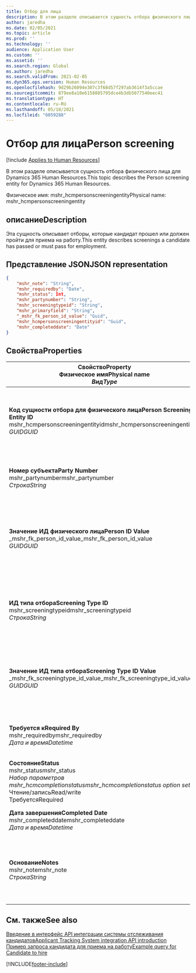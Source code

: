 ```yaml
---
title: Отбор для лица
description: В этом разделе описывается сущность отбора физического лица для Dynamics 365 Human Resources.
author: jaredha
ms.date: 02/05/2021
ms.topic: article
ms.prod: ''
ms.technology: ''
audience: Application User
ms.custom: ''
ms.assetid: ''
ms.search.region: Global
ms.author: jaredha
ms.search.validFrom: 2021-02-05
ms.dyn365.ops.version: Human Resources
ms.openlocfilehash: 9d29b26094e307c3f68d57f297ab3614f3a5ccae
ms.sourcegitcommit: 879ee8a10e6158885795dce4b3db5077540eec41
ms.translationtype: HT
ms.contentlocale: ru-RU
ms.lasthandoff: 05/18/2021
ms.locfileid: "6059288"
---
```

# <a name="person-screening"></a><span data-ttu-id="436d5-103">Отбор для лица</span><span class="sxs-lookup"><span data-stu-id="436d5-103">Person screening</span></span>

[!include [Applies to Human Resources](../includes/applies-to-hr.md)]

<span data-ttu-id="436d5-104">В этом разделе описывается сущность отбора физического лица для Dynamics 365 Human Resources.</span><span class="sxs-lookup"><span data-stu-id="436d5-104">This topic describes the Person screening entity for Dynamics 365 Human Resources.</span></span>

<span data-ttu-id="436d5-105">Физическое имя: mshr_hcmpersonscreeningentity</span><span class="sxs-lookup"><span data-stu-id="436d5-105">Physical name: mshr_hcmpersonscreeningentity</span></span>

## <a name="description"></a><span data-ttu-id="436d5-106">описание</span><span class="sxs-lookup"><span data-stu-id="436d5-106">Description</span></span>

<span data-ttu-id="436d5-107">Эта сущность описывает отборы, которые кандидат прошел или должен пройти для приема на работу.</span><span class="sxs-lookup"><span data-stu-id="436d5-107">This entity describes screenings a candidate has passed or must pass for employment.</span></span>

## <a name="json-representation"></a><span data-ttu-id="436d5-108">Представление JSON</span><span class="sxs-lookup"><span data-stu-id="436d5-108">JSON representation</span></span>

```json
{
    "mshr_note": "String",
    "mshr_requiredby": "Date",
    "mshr_status": Int,
    "mshr_partynumber": "String",
    "mshr_screeningtypeid": "String",
    "mshr_primaryfield": "String",
    "_mshr_fk_person_id_value": "Guid",
    "mshr_hcmpersonscreeningentityid": "Guid",
    "mshr_completeddate": "Date"
}
```

## <a name="properties"></a><span data-ttu-id="436d5-109">Свойства</span><span class="sxs-lookup"><span data-stu-id="436d5-109">Properties</span></span>

| <span data-ttu-id="436d5-110">Свойство</span><span class="sxs-lookup"><span data-stu-id="436d5-110">Property</span></span><br><span data-ttu-id="436d5-111">**Физическое имя**</span><span class="sxs-lookup"><span data-stu-id="436d5-111">**Physical name**</span></span><br><span data-ttu-id="436d5-112">**_Вид_**</span><span class="sxs-lookup"><span data-stu-id="436d5-112">**_Type_**</span></span> | <span data-ttu-id="436d5-113">Использование</span><span class="sxs-lookup"><span data-stu-id="436d5-113">Use</span></span> | <span data-ttu-id="436d5-114">описание</span><span class="sxs-lookup"><span data-stu-id="436d5-114">Description</span></span> |
| --- | --- | --- |
| <span data-ttu-id="436d5-115">**Код сущности отбора для физического лица**</span><span class="sxs-lookup"><span data-stu-id="436d5-115">**Person Screening Entity ID**</span></span><br><span data-ttu-id="436d5-116">mshr_hcmpersonscreeningentityid</span><span class="sxs-lookup"><span data-stu-id="436d5-116">mshr_hcmpersonscreeningentityid</span></span><br><span data-ttu-id="436d5-117">*GUID*</span><span class="sxs-lookup"><span data-stu-id="436d5-117">*GUID*</span></span> | <span data-ttu-id="436d5-118">Только для чтения</span><span class="sxs-lookup"><span data-stu-id="436d5-118">Read-only</span></span><br><span data-ttu-id="436d5-119">Требуется</span><span class="sxs-lookup"><span data-stu-id="436d5-119">Required</span></span><br><span data-ttu-id="436d5-120">Создано системой</span><span class="sxs-lookup"><span data-stu-id="436d5-120">System-generated</span></span> | <span data-ttu-id="436d5-121">Уникальный первичный идентификатор записи отбора физического лица.</span><span class="sxs-lookup"><span data-stu-id="436d5-121">Unique primary identifier for the person screening record.</span></span> |
| <span data-ttu-id="436d5-122">**Номер субъекта**</span><span class="sxs-lookup"><span data-stu-id="436d5-122">**Party Number**</span></span><br><span data-ttu-id="436d5-123">mshr_partynumber</span><span class="sxs-lookup"><span data-stu-id="436d5-123">mshr_partynumber</span></span><br><span data-ttu-id="436d5-124">*Строка*</span><span class="sxs-lookup"><span data-stu-id="436d5-124">*String*</span></span> | <span data-ttu-id="436d5-125">Чтение/запись</span><span class="sxs-lookup"><span data-stu-id="436d5-125">Read/write</span></span><br><span data-ttu-id="436d5-126">Требуется</span><span class="sxs-lookup"><span data-stu-id="436d5-126">Required</span></span> | <span data-ttu-id="436d5-127">Номер субъекта (лица), связанный с кандидатом.</span><span class="sxs-lookup"><span data-stu-id="436d5-127">The party (person) number associated with the candidate.</span></span> |
| <span data-ttu-id="436d5-128">**Значение ИД физического лица**</span><span class="sxs-lookup"><span data-stu-id="436d5-128">**Person ID Value**</span></span><br><span data-ttu-id="436d5-129">_mshr_fk_person_id_value</span><span class="sxs-lookup"><span data-stu-id="436d5-129">_mshr_fk_person_id_value</span></span><br><span data-ttu-id="436d5-130">*GUID*</span><span class="sxs-lookup"><span data-stu-id="436d5-130">*GUID*</span></span> | <span data-ttu-id="436d5-131">Только для чтения</span><span class="sxs-lookup"><span data-stu-id="436d5-131">Read-only</span></span><br><span data-ttu-id="436d5-132">Требуется</span><span class="sxs-lookup"><span data-stu-id="436d5-132">Required</span></span><br><span data-ttu-id="436d5-133">Внешний ключ: mshr_dirpersonentityid сущности mshr_dirpersonentity</span><span class="sxs-lookup"><span data-stu-id="436d5-133">Foreign key: mshr_dirpersonentityid of mshr_dirpersonentity</span></span> | <span data-ttu-id="436d5-134">Созданный системой уникальный идентификатор записи сущности субъекта (физического лица).</span><span class="sxs-lookup"><span data-stu-id="436d5-134">The system-generated identifier of the party (person) entity record.</span></span> |
| <span data-ttu-id="436d5-135">**ИД типа отбора**</span><span class="sxs-lookup"><span data-stu-id="436d5-135">**Screening Type ID**</span></span><br><span data-ttu-id="436d5-136">mshr_screeningtypeid</span><span class="sxs-lookup"><span data-stu-id="436d5-136">mshr_screeningtypeid</span></span><br><span data-ttu-id="436d5-137">*Строка*</span><span class="sxs-lookup"><span data-stu-id="436d5-137">*String*</span></span> | <span data-ttu-id="436d5-138">Чтение/запись</span><span class="sxs-lookup"><span data-stu-id="436d5-138">Read/write</span></span><br><span data-ttu-id="436d5-139">Требуется</span><span class="sxs-lookup"><span data-stu-id="436d5-139">Required</span></span><br><span data-ttu-id="436d5-140">Внешний ключ: ScreeningType</span><span class="sxs-lookup"><span data-stu-id="436d5-140">Foreign key: ScreeningType</span></span> | <span data-ttu-id="436d5-141">Идентификатор типа отбора, определенный в модуле Human Resources.</span><span class="sxs-lookup"><span data-stu-id="436d5-141">The identifier of the screening type defined in Human Resources.</span></span> |
| <span data-ttu-id="436d5-142">**Значение ИД типа отбора**</span><span class="sxs-lookup"><span data-stu-id="436d5-142">**Screening Type ID Value**</span></span><br><span data-ttu-id="436d5-143">_mshr_fk_screeningtype_id_value</span><span class="sxs-lookup"><span data-stu-id="436d5-143">_mshr_fk_screeningtype_id_value</span></span><br><span data-ttu-id="436d5-144">*GUID*</span><span class="sxs-lookup"><span data-stu-id="436d5-144">*GUID*</span></span> | <span data-ttu-id="436d5-145">Только для чтения</span><span class="sxs-lookup"><span data-stu-id="436d5-145">Read-only</span></span><br><span data-ttu-id="436d5-146">Требуется</span><span class="sxs-lookup"><span data-stu-id="436d5-146">Required</span></span><br><span data-ttu-id="436d5-147">Внешний ключ: mshr_hcmscreeningtypeentityid сущности mshr_hcmscreeningtypeentity</span><span class="sxs-lookup"><span data-stu-id="436d5-147">Foreign key: mshr_hcmscreeningtypeentityid of mshr_hcmscreeningtypeentity</span></span> | <span data-ttu-id="436d5-148">Созданный системой идентификатор для записи типа отбора в связанной сущности.</span><span class="sxs-lookup"><span data-stu-id="436d5-148">System-generated identifier for the screening type record in the associated entity.</span></span> |
| <span data-ttu-id="436d5-149">**Требуется к**</span><span class="sxs-lookup"><span data-stu-id="436d5-149">**Required By**</span></span><br><span data-ttu-id="436d5-150">mshr_requiredby</span><span class="sxs-lookup"><span data-stu-id="436d5-150">mshr_requiredby</span></span><br><span data-ttu-id="436d5-151">*Дата и время*</span><span class="sxs-lookup"><span data-stu-id="436d5-151">*Datetime*</span></span> | <span data-ttu-id="436d5-152">Чтение/запись</span><span class="sxs-lookup"><span data-stu-id="436d5-152">Read/write</span></span><br><span data-ttu-id="436d5-153">Необязательный</span><span class="sxs-lookup"><span data-stu-id="436d5-153">Optional</span></span> | <span data-ttu-id="436d5-154">Дата, к которой требуется завершить отбор.</span><span class="sxs-lookup"><span data-stu-id="436d5-154">The date by which the screening is required to be completed.</span></span> |
| <span data-ttu-id="436d5-155">**Состояние**</span><span class="sxs-lookup"><span data-stu-id="436d5-155">**Status**</span></span><br><span data-ttu-id="436d5-156">mshr_status</span><span class="sxs-lookup"><span data-stu-id="436d5-156">mshr_status</span></span><br><span data-ttu-id="436d5-157">*Набор параметров mshr_hcmcompletionstatus*</span><span class="sxs-lookup"><span data-stu-id="436d5-157">*mshr_hcmcompletionstatus option set*</span></span><br><span data-ttu-id="436d5-158">Чтение/запись</span><span class="sxs-lookup"><span data-stu-id="436d5-158">Read/write</span></span><br><span data-ttu-id="436d5-159">Требуется</span><span class="sxs-lookup"><span data-stu-id="436d5-159">Required</span></span> | <span data-ttu-id="436d5-160">Предоставляет статус кандидата для отбора.</span><span class="sxs-lookup"><span data-stu-id="436d5-160">Provides the candidate’s status for the screening.</span></span> |
| <span data-ttu-id="436d5-161">**Дата завершения**</span><span class="sxs-lookup"><span data-stu-id="436d5-161">**Completed Date**</span></span><br><span data-ttu-id="436d5-162">mshr_completeddate</span><span class="sxs-lookup"><span data-stu-id="436d5-162">mshr_completeddate</span></span><br><span data-ttu-id="436d5-163">*Дата и время*</span><span class="sxs-lookup"><span data-stu-id="436d5-163">*Datetime*</span></span> | <span data-ttu-id="436d5-164">Чтение/запись</span><span class="sxs-lookup"><span data-stu-id="436d5-164">Read/write</span></span><br><span data-ttu-id="436d5-165">Необязательный</span><span class="sxs-lookup"><span data-stu-id="436d5-165">Optional</span></span> | <span data-ttu-id="436d5-166">Дата завершения отбора.</span><span class="sxs-lookup"><span data-stu-id="436d5-166">The date the screening was completed.</span></span> |
| <span data-ttu-id="436d5-167">**Основание**</span><span class="sxs-lookup"><span data-stu-id="436d5-167">**Notes**</span></span><br><span data-ttu-id="436d5-168">mshr_note</span><span class="sxs-lookup"><span data-stu-id="436d5-168">mshr_note</span></span><br><span data-ttu-id="436d5-169">*Строка*</span><span class="sxs-lookup"><span data-stu-id="436d5-169">*String*</span></span> | <span data-ttu-id="436d5-170">Чтение/запись</span><span class="sxs-lookup"><span data-stu-id="436d5-170">Read/write</span></span><br><span data-ttu-id="436d5-171">Необязательный</span><span class="sxs-lookup"><span data-stu-id="436d5-171">Optional</span></span> | <span data-ttu-id="436d5-172">Примечания для использования сотрудниками или менеджерами по найму персонала.</span><span class="sxs-lookup"><span data-stu-id="436d5-172">Notes for use by hiring managers and recruiters.</span></span> |

## <a name="see-also"></a><span data-ttu-id="436d5-173">См. также</span><span class="sxs-lookup"><span data-stu-id="436d5-173">See also</span></span>

[<span data-ttu-id="436d5-174">Введение в интерфейс API интеграции системы отслеживания кандидатов</span><span class="sxs-lookup"><span data-stu-id="436d5-174">Applicant Tracking System integration API introduction</span></span>](hr-admin-integration-ats-api-introduction.md)<br>
[<span data-ttu-id="436d5-175">Пример запроса кандидата для приема на работу</span><span class="sxs-lookup"><span data-stu-id="436d5-175">Example query for Candidate to hire</span></span>](hr-admin-integration-ats-api-candidate-to-hire-example-query.md)



[!INCLUDE[footer-include](../includes/footer-banner.md)]